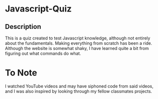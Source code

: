 # Javascript-Quiz

## Description

This is a quiz created to test Javascript knowledge, although not entirely about the fundamentals. Making everything from scratch has been a ride. Although the website is somewhat shaky, I have learned quite a bit from figuring out what commands do what.

# To Note

I watched YouTube videos and may have siphoned code from said videos, and I was also inspired by looking through my fellow classmates projects.


